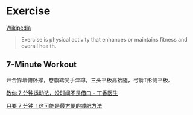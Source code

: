 # Exercise
[Wikipedia](https://en.wikipedia.org/wiki/Exercise)

> Exercise is physical activity that enhances or maintains fitness and overall health.

## 7-Minute Workout
开合靠墙俯卧撑，卷腹踏凳手深蹲，三头平板高抬腿，弓箭T形侧平板。

[教你 7 分钟运动法，没时间不是借口 - 丁香医生](https://dxy.com/column/6021)

[只要 7 分钟！这可能是最方便的减肥方法](https://mp.weixin.qq.com/s?src=11&timestamp=1580288364&ver=2125&signature=jRM3ro9zOzgv6*yYYPSjFcaLbkD2LKfPeYlLJK0sDWTsFlUvUS2kqtYvQGaHUgyNIPHJF1jbM8XOLPGrXhAYNhAcg6uRZ-gO6NdfmbXpd6cZPluLov5B6yTqeEkpCzre&new=1)
